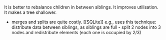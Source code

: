 It is better to rebalance children in between siblings.
It improves utilisation.
It makes a tree shallower.
+ merges and splits are quite costly.
[[SQLite]]  e.g., uses this technique:
distribute data between siblings, as siblings are full - split 2 nodes into 3 nodes and redistribute elements (each one is occupied by 2/3)